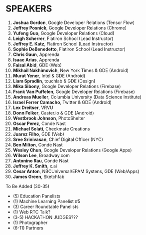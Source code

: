 # SPEAKERS

 1. **Joshua Gordon**,  Google Developer Relations (Tensor Flow)
 2. **Jeffrey Posnick**, Google Developer Relations (Chrome)
 3. **Yufeng Guo**, Google Developer Relations (Cloud)
 4. **Leigh Scherrer**, Flatiron School (Lead Instructor) 
 5. **Jeffrey E. Katz**, Flatiron School (Lead Instructor) 
 6. **Sophie DeBenedetto**, Flatiron School (Lead Instructor) 
 7. **Chris Gaun**, Apprenda
 8. **Isaac Arias**, Apprenda
 9. **Faisal Abid**, GDE (Web)
 10. **Mikhail Nakhimovich**, New York Times & GDE (Android)
 11. **Murat Yener**, Intel & GDE (Android)
 12. **Liam Spradlin**, touchlab & GDE (Design)
 13. **Mika Sibony**, Google Developer Relations (Firebase)
 14. **Frank Van Puffelen**, Google Developer Relations (Firebase)
 15. **Andreas Mueller**, Columbia University (Data Science Institute)
 16. **Israel Ferrer Camacho**, Twitter & GDE (Android)
 17. **Lex Dreitser**, VRVU
 18. **Donn Felker**, Caster.io & GDE (Android) 
 19. **Westbrook Johnson**, PhotoShelter 
 20. **Oscar Perez**, Conde Nast 
 21. **Michael Solati**, Checkmate Creations
 22. **Juarez Filho**, GDE (Web)
 23. **Sree Srinivasan**, Chief Digital Officer (NYC)
 24. **Ben Milton**, Conde Nast 
 25. **Wesley Chun**, Google Developer Relations (Google Apps)
 26. **Wilson Lee**, Broadway.com 
 27. **Antonino Rau**, Conde Nast
 28. **Jeffrey K. Smith**, x.ai
 29. **Cesar Anton**, NBCUniversal/EPAM Systens, GDE (Web/Apps)
 30. **James Green**, Sketchfab

To Be Added (30-35)
 * (5) Education Panelists
 * (1) Machine Learning Panelist #5
 * (3) Career Roundtable Panelists 
 * (1) Web RTC Talk?
 * (3-5) HACKATHON JUDGES???
 * (1) Photographer
 * (6-11) Partners 
